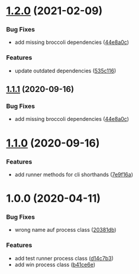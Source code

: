 <a name="1.2.0"></a>
# [1.2.0](https://github.com/stfsy/broccoli-test-runner/compare/v1.1.0...v1.2.0) (2021-02-09)


### Bug Fixes

* add missing broccoli dependencies ([44e8a0c](https://github.com/stfsy/broccoli-test-runner/commit/44e8a0c))


### Features

* update outdated dependencies ([535c116](https://github.com/stfsy/broccoli-test-runner/commit/535c116))



<a name="1.1.1"></a>
## [1.1.1](https://github.com/stfsy/broccoli-test-runner/compare/v1.1.0...v1.1.1) (2020-09-16)


### Bug Fixes

* add missing broccoli dependencies ([44e8a0c](https://github.com/stfsy/broccoli-test-runner/commit/44e8a0c))



<a name="1.1.0"></a>
# [1.1.0](https://github.com/stfsy/broccoli-test-runner/compare/v1.0.0...v1.1.0) (2020-09-16)


### Features

* add runner methods for cli shorthands ([7e9f16a](https://github.com/stfsy/broccoli-test-runner/commit/7e9f16a))



<a name="1.0.0"></a>
# 1.0.0 (2020-04-11)


### Bug Fixes

* wrong name auf process class ([20381db](https://github.com/stfsy/broccoli-test-runner/commit/20381db))


### Features

* add test runner process class ([d14c7b3](https://github.com/stfsy/broccoli-test-runner/commit/d14c7b3))
* add win process class ([b41ce6e](https://github.com/stfsy/broccoli-test-runner/commit/b41ce6e))



